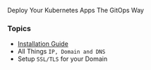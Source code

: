 Deploy Your Kubernetes Apps The GitOps Way

### Topics
* [Installation Guide](installation-guide.md)
* All Things `IP, Domain and DNS`
* Setup `SSL/TLS` for your Domain
